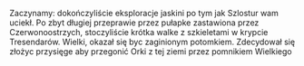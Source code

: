 Zaczynamy:
dokończyliście eksploracje jaskini po tym jak Szlostur wam uciekł.
Po zbyt długiej przeprawie przez pułapke zastawiona przez Czerwonoostrzych, stoczyliście krótka walke z szkieletami w krypcie Tresendarów.
Wielki, okazał się byc zaginionym potomkiem. Zdecydował się złożyc przysięge aby przegonić Orki z tej ziemi przez pomnikiem Wielkiego 

